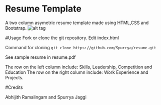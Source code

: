 # Resume Template
A two column asymetric resume template made using HTML,CSS and Bootstrap.
![alt tag](https://github.com/Spurrya/resume/blob/master/resume_preview.png)

#Usage
Fork or clone the git repository. Edit index.html

Command for cloning
```git clone https://github.com/Spurrya/resume.git```

See sample resume in resume.pdf

The row on the left column include: Skills, Leadership, Competition and Education
The row on the right column include: Work Experience and Projects.

#Credits

Abhijith Ramalingam and Spurrya Jaggi
